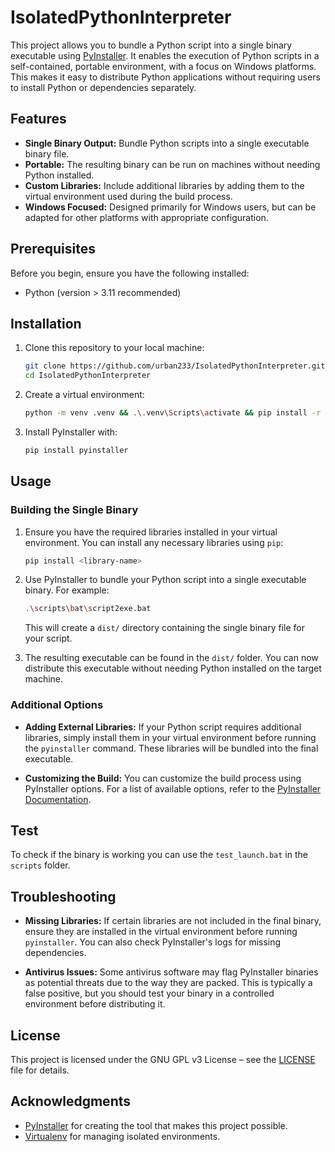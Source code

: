 # IsolatedPythonInterpreter
This project allows you to bundle a Python script into a single binary executable 
using [PyInstaller](https://www.pyinstaller.org/). 
It enables the execution of Python scripts in a self-contained, 
portable environment, with a focus on Windows platforms. 
This makes it easy to distribute Python applications without requiring users to 
install Python or dependencies separately.

## Features
- **Single Binary Output:** Bundle Python scripts into a single executable binary file.
- **Portable:** The resulting binary can be run on machines without needing Python installed.
- **Custom Libraries:** Include additional libraries by adding them to the virtual environment used during the build process.
- **Windows Focused:** Designed primarily for Windows users, but can be adapted for other platforms with appropriate configuration.

## Prerequisites
Before you begin, ensure you have the following installed:

- Python (version > 3.11 recommended)

## Installation
1. Clone this repository to your local machine:

   ```bash
   git clone https://github.com/urban233/IsolatedPythonInterpreter.git
   cd IsolatedPythonInterpreter
   ```

2. Create a virtual environment:

   ```bash
   python -m venv .venv && .\.venv\Scripts\activate && pip install -r requirements.txt
   ```

3. Install PyInstaller with:

   ```bash
   pip install pyinstaller
   ```

## Usage
### Building the Single Binary

1. Ensure you have the required libraries installed in your virtual environment. You can install any necessary libraries using `pip`:

   ```bash
   pip install <library-name>
   ```

2. Use PyInstaller to bundle your Python script into a single executable binary. For example:

   ```bash
   .\scripts\bat\script2exe.bat
   ```

   This will create a `dist/` directory containing the single binary file for your script.

3. The resulting executable can be found in the `dist/` folder. You can now distribute this executable without needing Python installed on the target machine.

### Additional Options

- **Adding External Libraries:** If your Python script requires additional libraries, simply install them in your virtual environment before running the `pyinstaller` command. These libraries will be bundled into the final executable.

- **Customizing the Build:** You can customize the build process using PyInstaller options. For a list of available options, refer to the [PyInstaller Documentation](https://pyinstaller.readthedocs.io/en/stable/).

## Test
To check if the binary is working you can use the `test_launch.bat` in the `scripts` folder.

## Troubleshooting

- **Missing Libraries:** If certain libraries are not included in the final binary, ensure they are installed in the virtual environment before running `pyinstaller`. You can also check PyInstaller's logs for missing dependencies.

- **Antivirus Issues:** Some antivirus software may flag PyInstaller binaries as potential threats due to the way they are packed. This is typically a false positive, but you should test your binary in a controlled environment before distributing it.

## License
This project is licensed under the GNU GPL v3 License – see the [LICENSE](LICENSE) file for details.

## Acknowledgments
- [PyInstaller](https://www.pyinstaller.org/) for creating the tool that makes this project possible.
- [Virtualenv](https://virtualenv.pypa.io/en/latest/) for managing isolated environments.
